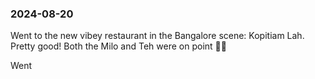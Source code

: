 ### 2024-08-20

Went to the new vibey restaurant in the Bangalore scene: Kopitiam Lah. Pretty good! Both the Milo and Teh were on point 👌🏽

Went